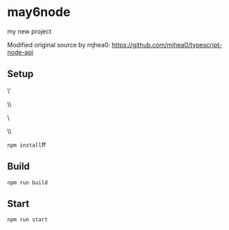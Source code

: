 # may6node

my new project

Modified original source by mjhea0: https://github.com/mjhea0/typescript-node-api

## Setup









\\\'




























\\\

































\\








\\\






























`npm install`ff












## Build







`npm run build`





## Start

`npm run start`


